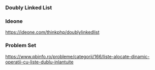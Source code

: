 ### Doubly Linked List

### Ideone 

https://ideone.com/thinkphp/doublylinkedlist


### Problem Set

https://www.pbinfo.ro/probleme/categorii/166/liste-alocate-dinamic-operatii-cu-liste-dublu-inlantuite
